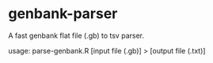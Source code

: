 # genbank-parser
A fast genbank flat file (.gb) to tsv parser.

usage:
parse-genbank.R [input file (.gb)] > [output file (.txt)]
